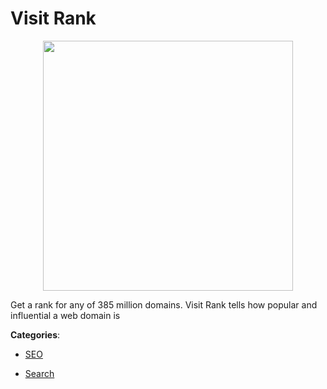 # Visit Rank
<p align="center">
    <img width="400" src="https://raw.githubusercontent.com/apis-list/apis-list/apis/visit-rank/logo_256x256.png" />
</p>

Get a rank for any of 385 million domains. Visit Rank tells how popular and influential a web domain is



**Categories**:

- [SEO](https://github.com/apis-list/apis-list#seo)

- [Search](https://github.com/apis-list/apis-list#search)



